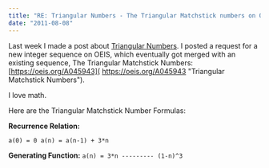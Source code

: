 ```yaml
---
title: "RE: Triangular Numbers - The Triangular Matchstick numbers on OEIS"
date: "2011-08-08"
---
```


Last week I made a post about [Triangular Numbers](http://www.stephenbalaban.com/2011/triangular-numbers-arrays-edges/). I posted a request for a new integer sequence on OEIS, which eventually got merged with an existing sequence, The Triangular Matchstick Numbers: [https://oeis.org/A045943]( https://oeis.org/A045943 "Triangular Matchstick Numbers").

I love math.

Here are the Triangular Matchstick Number Formulas:

**Recurrence Relation:**

`a(0) = 0 a(n) = a(n-1) + 3*n`

**Generating Function:** `a(n) = 3*n --------- (1-n)^3`
